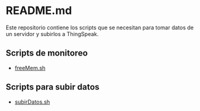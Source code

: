 # README.md

Este repositorio contiene los scripts que se necesitan para tomar datos de un servidor y subirlos a ThingSpeak.

## Scripts de monitoreo

* [freeMem.sh](freeMem.sh)

## Scripts para subir datos

* [subirDatos.sh](subirDatos.sh)


